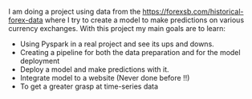 I am doing a project using data from the https://forexsb.com/historical-forex-data where I try to create a model to make predictions on various currency exchanges. With this project my main goals are to learn:
- Using Pyspark in a real project and see its ups and downs.
- Creating a pipeline for both the data preparation and for the model deployment
- Deploy a model and make predictions with it.
- Integrate model to a website (Never done before !!)
- To get a greater grasp at time-series data
